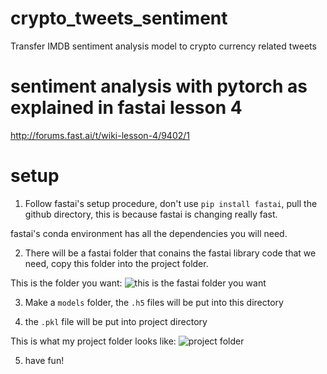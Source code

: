 # crypto_tweets_sentiment
Transfer IMDB sentiment analysis model to crypto currency related tweets

# sentiment analysis with pytorch as explained in fastai lesson 4

http://forums.fast.ai/t/wiki-lesson-4/9402/1

# setup

1. Follow fastai's setup procedure, don't use `pip install fastai`, pull the github directory, this is because fastai is changing really fast.

fastai's conda environment has all the dependencies you will need.

2. There will be a fastai folder that conains the fastai library code that we need, copy this folder into the project folder.

This is the folder you want:
![this is the fastai folder you want](https://github.com/mingrui/crypto_tweets_sentiment/raw/master/copy_fastai.png)

3. Make a `models` folder, the `.h5` files will be put into this directory

4. the `.pkl` file will be put into project directory

This is what my project folder looks like:
![project folder](https://github.com/mingrui/crypto_tweets_sentiment/raw/master/dir.png)

5. have fun!
